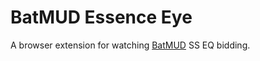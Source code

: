 # BatMUD Essence Eye

A browser extension for watching [BatMUD](https://www.bat.org/) SS EQ bidding.
